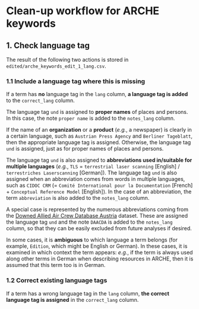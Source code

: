 # Clean-up workflow for ARCHE keywords

## 1. Check language tag

The result of the following two actions is stored in `edited/arche_keywords_edit_1_lang.csv`.

### 1.1 Include a language tag where this is missing

If a term has **no** language tag in the `lang` column, **a language tag is added** to the `correct_lang` column.

The language tag `und` is assigned to **proper names** of places and persons. In this case, the note `proper name` is added to the `notes_lang` column.

If the name of an **organization** or a **product** (_e.g._, a newspaper) is clearly in a certain language, such as `Austrian Press Agency` and `Berliner Tageblatt`, then the appropriate language tag is assigned. Otherwise, the language tag `und` is assigned, just as for proper names of places and persons.

The language tag `und` is also assigned to **abbreviations used in/suitable for multiple languages** (_e.g._, `TLS` = `terrestrial laser scanning` [English] / `terrestriches Laserscanning` [German]). The language tag `und` is also assigned when an abbreviation comes from words in multiple languages, such as `CIDOC CRM` (= `Comité International pour la Documentation` [French] + `Conceptual Reference Model` [English]). In the case of an abbreviation, the term `abbreviation` is also added to the `notes_lang` column.

A special case is represented by the numerous abbreviations coming from the [Downed Allied Air Crew Database Austria](https://hdl.handle.net/21.11115/0000-000D-CA69-A) dataset. These are assigned the language tag `und` and the note `DAACDA` is added to the `notes_lang` column, so that they can be easily excluded from future analyses if desired.

In some cases, it is **ambiguous** to which language a term belongs (for example, `Edition`, which might be English or German). In these cases, it is examined in which context the term appears: _e.g._, if the term is always used along other terms in German when describing resources in ARCHE, then it is assumed that this term too is in German.

### 1.2 Correct existing language tags

If a term has a wrong language tag in the `lang` column, **the correct language tag is assigned** in the `correct_lang` column.